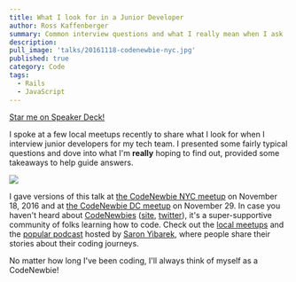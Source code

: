 ```yaml
---
title: What I look for in a Junior Developer
author: Ross Kaffenberger
summary: Common interview questions and what I really mean when I ask
description:
pull_image: 'talks/20161118-codenewbie-nyc.jpg'
published: true
category: Code
tags:
  - Rails
  - JavaScript
---
```


<script async class="speakerdeck-embed" data-id="ebf3c2650a90416e8ad1e22d739424bc" data-ratio="1.33333333333333" src="//speakerdeck.com/assets/embed.js"></script>

[Star me on Speaker Deck!](https://speakerdeck.com/rossta/what-i-look-for-in-a-junior-developer)

I spoke at a few local meetups recently to share what I look for when I interview junior developers for my tech team. I presented some fairly typical questions and dove into what I'm **really** hoping to find out, provided some takeaways to help guide answers.

![](talks/20161118-codenewbie-nyc.jpg)

I gave versions of this talk at [the CodeNewbie NYC meetup](https://www.meetup.com/CodeNewbie-NYC/events/235366882/) on November 18, 2016 and at [the CodeNewbie DC meetup](http://www.meetup.com/CodeNewbie-DC/events/235022354/) on November 29. In case you haven't heard about [CodeNewbies](http://www.codenewbie.org/) ([site](http://www.codenewbie.org), [twitter](https://twitter.com/CodeNewbies)), it's a super-supportive community of folks learning how to code. Check out the [local meetups](http://www.codenewbie.org/meetup-events) and the [popular podcast](http://www.codenewbie.org/podcast) hosted by [Saron Yibarek](https://twitter.com/saronyitbarek), where people share their stories about their coding journeys.

No matter how long I've been coding, I'll always think of myself as a
CodeNewbie!
